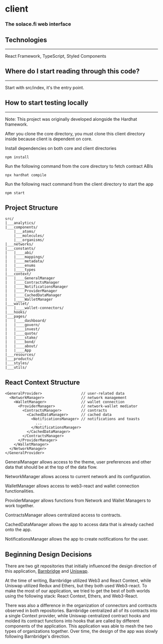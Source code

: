 # client

### The solace.fi web interface

## Technologies

---

React Framework, TypeScript, Styled Components

## Where do I start reading through this code?

---

Start with src/index, it's the entry point.

## How to start testing locally

---

Note: This project was originally developed alongside the Hardhat framework.

After you clone the core directory, you must clone this client directory inside because client is dependent on core.

Install dependencies on both core and client directories

    npm install

Run the following command from the core directory to fetch contract ABIs

    npx hardhat compile

Run the following react command from the client directory to start the app

    npm start

## Project Structure

    src/
    |___analytics/
    |___components/
        |___atoms/
        |___molecules/
        |___organisms/
    |___networks/
    |___constants/
    |   |____abi/
    |   |____mappings/
    |   |____metadata/
    |   |____enums
    |   |____types
    |___context/
    |   |____GeneralManager
    |   |____ContractsManager
    |   |____NotificationsManager
    |   |____ProviderManager
    |   |____CachedDataManager
    |   |____WalletManager
    |___wallet/
    |   |____wallet-connectors/
    |___hooks/
    |___pages/
    |   |____dashboard/
    |   |____govern/
    |   |____invest/
    |   |____quote/
    |   |____stake/
    |   |____bond/
    |   |____about/
    |   |____App
    |___resources/
    |___products/
    |___styles/
    |___utils/

## React Context Structure

    <GeneralProvider>                  // user-related data
      <NetworkManager>                 // network management
        <WalletManager>                // wallet connection
          <ProviderManager>            // network-wallet mediator
            <ContractsManager>         // contracts
              <CachedDataManager>      // cached data
                <NotificationsManager> // notifications and toasts
                  ...
                </NotificationsManager>
              </CachedDataManager>
            </ContractsManager>
          </ProviderManager>
        </WalletManager>
      </NetworkManager>
    </GeneralProvider>

GeneralManager allows access to the theme, user preferences and other data that should be at the top of the data flow.

NetworkManager allows access to current network and its configuration.

WalletManager allows access to web3-react and wallet connection functionalities.

ProviderManager allows functions from Network and Wallet Managers to work together.

ContractsManager allows centralized access to contracts.

CachedDataManager allows the app to access data that is already cached onto the app.

NotificationsManager allows the app to create notifications for the user.

## Beginning Design Decisions

There are two git repositories that initially influenced the design direction of this application, [Barnbridge](https://github.com/BarnBridge/barnbridge-frontend)
and [Uniswap](https://github.com/Uniswap/uniswap-interface).

At the time of writing, Barnbridge utilized Web3 and React Context, while Uniswap utilized Redux and Ethers, but they both used Web3-react. To make the most of our application, we tried to get the best of both worlds using the following stack: React Context, Ethers, and Web3-React.

There was also a difference in the organization of connectors and contracts observed in both repositories. Barnbridge centralized all of its contracts into a single Context provider, while Uniswap centralized contract hooks and molded its contract functions into hooks that are called by different components of the application. This application was able to mesh the two types of organizations together. Over time, the design of the app was slowly following Barnbridge's direction.
